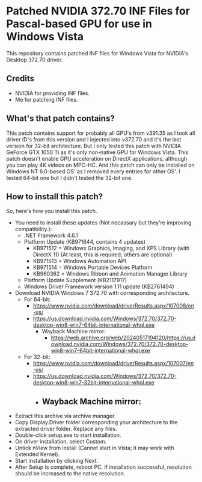 # Patched NVIDIA 372.70 INF Files for Pascal-based GPU for use in Windows Vista
This repository contains patched INF files for Windows Vista for NVIDIA's Desktop 372.70 driver.

## Credits
- NVIDIA for providing INF files.
- Me for patching INF files.

## What's that patch contains?
This patch contains support for probably all GPU's from v391.35 as I took all driver ID's from this version and I injected into v372.70 and it's the last version for 32-bit architecture. But I only tested this patch with NVIDIA GeForce GTX 1050 Ti as it's only non-native GPU for Windows Vista. This patch doesn't enable GPU acceleration on DirectX applications, although you can play 4K videos on MPC-HC. And this patch can only be installed on Windows NT 6.0-based OS' as I removed every entries for other OS'. I tested 64-bit one but I didn't tested the 32-bit one.

## How to install this patch?
So, here's how you install this patch.
- You need to install these updates (Not necassary but they're improving compatibility.):
  - .NET Framework 4.6.1
  - Platform Update (KB971644, contains 4 updates)
    - KB971512 = Windows Graphics, Imaging, and XPS Library (with DirectX 11) (At least, this is required; others are optional)
    - KB971513 = Windows Automation API
    - KB971514 = Windows Portable Devices Platform
    - KB960362 = Windows Ribbon and Animation Manager Library
  - Platform Update Supplement (KB2117917)
  - Windows Driver Framework version 1.11 update (KB2761494)
- Download NVIDIA Windows 7 372.70 with corresponding architecture.
  - For 64-bit:
    - https://www.nvidia.com/download/driverResults.aspx/107008/en-us/
    - https://us.download.nvidia.com/Windows/372.70/372.70-desktop-win8-win7-64bit-international-whql.exe
      - Wayback Machine mirror:
        - https://web.archive.org/web/20240517194120/https://us.download.nvidia.com/Windows/372.70/372.70-desktop-win8-win7-64bit-international-whql.exe
  - For 32-bit:
    - https://www.nvidia.com/download/driverResults.aspx/107007/en-us/
    - https://us.download.nvidia.com/Windows/372.70/372.70-desktop-win8-win7-32bit-international-whql.exe
      - Wayback Machine mirror:
        -   
- Extract this archive via archive manager.
- Copy Display.Driver folder corresponding your architecture to the extracted driver folder. Replace any files.
- Double-click setup.exe to start installation.
- On driver installation, select Custom.
- Untick nView from install (Cannot start in Vista; it may work with Extended Kernel).
- Start installation by clicking Next.
- After Setup is complete, reboot PC. If installation successful, resolution should be increased to the native resolution.
